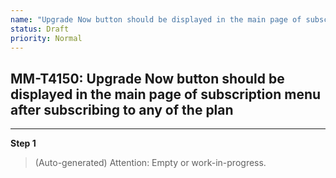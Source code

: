 ```yaml
---
name: "Upgrade Now button should be displayed in the main page of subscription menu after subscribing to any of the plan"
status: Draft
priority: Normal
---
```


## MM-T4150: Upgrade Now button should be displayed in the main page of subscription menu after subscribing to any of the plan

---

**Step 1**

> (Auto-generated) Attention: Empty or work-in-progress.
